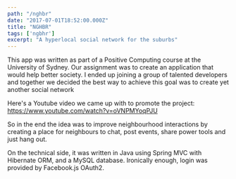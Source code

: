 ```yaml
---
path: "/nghbr"
date: "2017-07-01T18:52:00.000Z"
title: "NGHBR"
tags: ['ngbhr']
excerpt: "A hyperlocal social network for the suburbs"
---
```


This app was written as part of a Positive Computing course at the University of
Sydney. Our assignment was to create an application that would help better
society. I ended up joining a group of talented developers and together we
decided the best way to achieve this goal was to create yet another social
network

Here's a Youtube video we came up with to promote the project:
https://www.youtube.com/watch?v=oVNPMYoqPJU

So in the end the idea was to improve neighbourhood interactions by creating a
place for neighbours to chat, post events, share power tools and just hang out.

On the technical side, it was written in Java using Spring MVC with Hibernate
ORM, and a MySQL database. Ironically enough, login was provided by Facebook.js
OAuth2.

